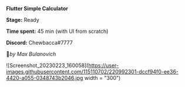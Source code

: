 
**Flutter Simple Calculator** 


**Stage:** Ready

**Time spent:** 45 min (with UI from scratch)

**Discord:** Chewbacca#7777




:anger:_by Max Bulanovich_

![Screenshot_20230223_160058](https://user-images.githubusercontent.com/115110702/220992301-dccf94f0-ee36-4420-a055-0348743b2046.jpg  width = "300")
